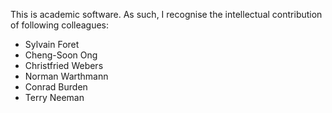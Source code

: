 This is academic software. As such, I recognise the intellectual contribution
of following colleagues:

- Sylvain Foret
- Cheng-Soon Ong
- Christfried Webers
- Norman Warthmann
- Conrad Burden
- Terry Neeman
